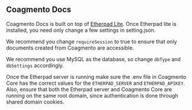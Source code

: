 ## Coagmento Docs ##

Coagmento Docs is built on top of [Etherpad Lite](https://github.com/ether/etherpad-lite). Once Etherpad lite is installed, you need only change a few settings in setting.json.

We recommend you change `requireSession` to true to ensure that only documents created from Coagmento are accessible.

We recommend you use MySQL as the database, so change `dbType` and `dbSettings` accordingly.

Once the Etherpad server is running make sure the .env file in Coagmento Core has the correct values for the `ETHERPAD_SERVER` and `ETHERPAD_APIKEY`. Also, ensure that both the Etherpad server and Coagmento Core are running on the same root domain, since authentication is done through shared domain cookies.